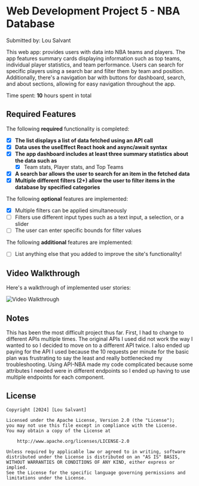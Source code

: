 # Web Development Project 5 - NBA Database

Submitted by: Lou Salvant

This web app: provides users with data into NBA teams and players. The app features summary cards displaying information such as top teams, individual player statistics, and team performance. Users can search for specific players using a search bar and filter them by team and position. Additionally, there's a navigation bar with buttons for dashboard, search, and about sections, allowing for easy navigation throughout the app.

Time spent: **10** hours spent in total

## Required Features

The following **required** functionality is completed:

- [x] **The list displays a list of data fetched using an API call**
- [x] **Data uses the useEffect React hook and async/await syntax**
- [x] **The app dashboard includes at least three summary statistics about the data such as**
  - [x] Team stats, Player stats, and Top Teams
- [x] **A search bar allows the user to search for an item in the fetched data**
- [x] **Multiple different filters (2+) allow the user to filter items in the database by specified categories**

The following **optional** features are implemented:

- [x] Multiple filters can be applied simultaneously
- [ ] Filters use different input types such as a text input, a selection, or a slider
- [ ] The user can enter specific bounds for filter values

The following **additional** features are implemented:

* [ ] List anything else that you added to improve the site's functionality!

## Video Walkthrough

Here's a walkthrough of implemented user stories:

![Video Walkthrough](https://media0.giphy.com/media/v1.Y2lkPTc5MGI3NjExc3ZwNWZvcWpxY3k4Mmhucnd5dTJieG95MnkzbWo1ZGVuYjZ5dGJ2byZlcD12MV9pbnRlcm5hbF9naWZfYnlfaWQmY3Q9Zw/DQnfPemqfauTDUBUsh/giphy.gif)

## Notes

This has been the most difficult project thus far. First, I had to change to different APIs multiple times. The original APIs I used did not work the way I wanted to so I decided to move on to a different API twice. I also ended up paying for the API I used because the 10 requests per minute for the basic plan was frustrating to say the least and really bottlenecked my troubleshooting. Using API-NBA made my code complicated because some attributes I needed were in different endpoints so I ended up having to use multiple endpoints for each component.

## License

    Copyright [2024] [Lou Salvant]

    Licensed under the Apache License, Version 2.0 (the "License");
    you may not use this file except in compliance with the License.
    You may obtain a copy of the License at

        http://www.apache.org/licenses/LICENSE-2.0

    Unless required by applicable law or agreed to in writing, software
    distributed under the License is distributed on an "AS IS" BASIS,
    WITHOUT WARRANTIES OR CONDITIONS OF ANY KIND, either express or implied.
    See the License for the specific language governing permissions and
    limitations under the License.